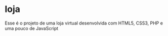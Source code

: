 # loja
Esse é o projeto de uma loja virtual desenvolvida com HTML5, CSS3, PHP e uma pouco de JavaScript
